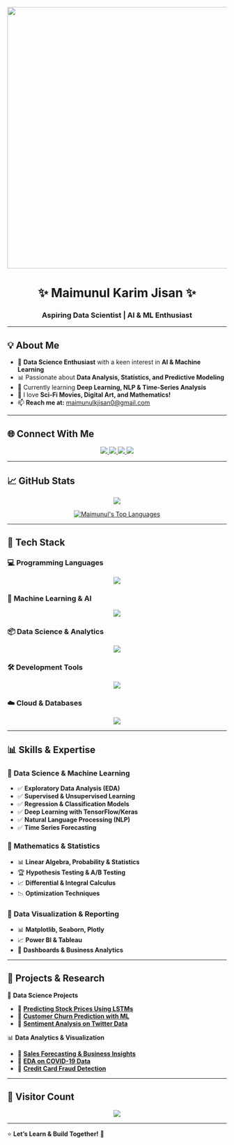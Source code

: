 <!-- Profile Header -->
<p align="center">
  <img src="https://cdna.artstation.com/p/assets/images/images/050/423/884/medium/mohammx-safa-final.jpg?1654803157" width="600px" />
</p>

<h1 align="center">✨ Maimunul Karim Jisan ✨</h1>
<h3 align="center">Aspiring Data Scientist | AI & ML Enthusiast</h3>

---

## 💡 **About Me**
- 🔬 **Data Science Enthusiast** with a keen interest in **AI & Machine Learning**
- 📊 Passionate about **Data Analysis, Statistics, and Predictive Modeling**
- 🌱 Currently learning **Deep Learning, NLP & Time-Series Analysis**
- 🎨 I love **Sci-Fi Movies, Digital Art, and Mathematics!**
- 📫 **Reach me at:** [maimunulkjisan0@gmail.com](mailto:maimunulkjisan0@gmail.com)

---

## 🌐 **Connect With Me**  

<p align="center">
  <a href="https://www.kaggle.com/maimunulkjisan" target="blank">
    <img src="https://img.shields.io/badge/Kaggle-20BEFF.svg?&style=for-the-badge&logo=Kaggle&logoColor=white" />
  </a>
  <a href="https://www.linkedin.com/in/maimunul-karim-j-6371a7140/" target="blank">
    <img src="https://img.shields.io/badge/LinkedIn-0077B5.svg?&style=for-the-badge&logo=LinkedIn&logoColor=white" />
  </a>
  <a href="https://www.facebook.com/mdmk.jishan/" target="blank">
    <img src="https://img.shields.io/badge/Facebook-1877F2.svg?&style=for-the-badge&logo=Facebook&logoColor=white" />
  </a>
  <a href="https://www.instagram.com/maimunul_k_thisan/" target="blank">
    <img src="https://img.shields.io/badge/Instagram-E4405F.svg?&style=for-the-badge&logo=Instagram&logoColor=white" />
  </a>
</p>

---

## 📈 **GitHub Stats**  
<p align="center">
  <a href="https://git.io/streak-stats">
    <img src="https://github-readme-streak-stats.herokuapp.com/?user=SaFaUU&theme=react&hide_border=true" />
  </a>
</p>

<p align="center">
  <a href="https://github.com/anuraghazra/github-readme-stats">
    <img alt="Maimunul's Top Languages" src="https://github-readme-stats.vercel.app/api/top-langs/?username=SaFaUU&langs_count=8&count_private=true&layout=compact&theme=react&hide_border=true" />
  </a>
</p>

---

## 🚀 **Tech Stack**  

### 💻 **Programming Languages**
<p align="center">
  <img src="https://skillicons.dev/icons?i=python,c,html,java" />
</p>

### 🧠 **Machine Learning & AI**
<p align="center">
  <img src="https://skillicons.dev/icons?i=tensorflow,keras,scikit-learn,mlops" />
</p>

### 📦 **Data Science & Analytics**
<p align="center">
  <img src="https://skillicons.dev/icons?i=pandas,numpy,matplotlib,seaborn,plotly" />
</p>

### 🛠 **Development Tools**
<p align="center">
  <img src="https://skillicons.dev/icons?i=git,github,gitlab,jupyter,pycharm,vscode,dagshub,streamlit" />
</p>

### ☁️ **Cloud & Databases**
<p align="center">
  <img src="https://skillicons.dev/icons?i=mysql,firebase,sqlite" />
</p>

---

## 📊 **Skills & Expertise**  

### 📌 **Data Science & Machine Learning**  
- ✅ **Exploratory Data Analysis (EDA)**
- ✅ **Supervised & Unsupervised Learning**
- ✅ **Regression & Classification Models**
- ✅ **Deep Learning with TensorFlow/Keras**
- ✅ **Natural Language Processing (NLP)**
- ✅ **Time Series Forecasting**

### 📌 **Mathematics & Statistics**  
- 📊 **Linear Algebra, Probability & Statistics**
- 🏆 **Hypothesis Testing & A/B Testing**
- 📈 **Differential & Integral Calculus**
- 📉 **Optimization Techniques**

### 📌 **Data Visualization & Reporting**  
- 📊 **Matplotlib, Seaborn, Plotly**
- 📈 **Power BI & Tableau**
- 📑 **Dashboards & Business Analytics**

---

## 📌 **Projects & Research**  

🔬 **Data Science Projects**  
- 📌 **[Predicting Stock Prices Using LSTMs](#)**  
- 📌 **[Customer Churn Prediction with ML](#)**  
- 📌 **[Sentiment Analysis on Twitter Data](#)**  

📊 **Data Analytics & Visualization**  
- 📌 **[Sales Forecasting & Business Insights](#)**  
- 📌 **[EDA on COVID-19 Data](#)**  
- 📌 **[Credit Card Fraud Detection](#)**  

---

## 📌 **Visitor Count**  
<p align="center">
  <img src="https://profile-counter.glitch.me/SaFaUU/count.svg" />
</p>

---

⭐ **Let’s Learn & Build Together!** 🚀  
